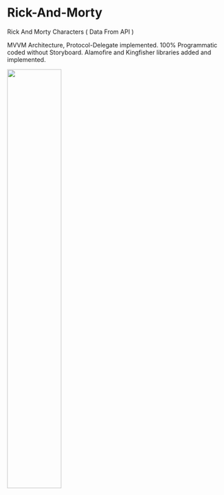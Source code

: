 # Rick-And-Morty

Rick And Morty Characters ( Data From API )

MVVM Architecture, Protocol-Delegate implemented. 100% Programmatic coded without Storyboard. Alamofire and Kingfisher libraries added and implemented. 

[<img src="" width="50%">](https://user-images.githubusercontent.com/99286902/167951927-13fe09f2-fada-47fa-aa6a-5fc05b7b3252.mp4)
